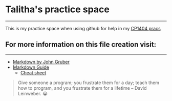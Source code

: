# Talitha's practice space
___________________________
This is my practice space when using github for help in my [CP1404 pracs](https://github.com/talitha1234/cp1404practicals)



## For more information on this file creation visit:
-------------------------------------------------------

* [Markdown by John Gruber](https://daringfireball.net/projects/markdown/)
* [Markdown Guide](https://www.markdownguide.org/)
    - [Cheat sheet](https://www.markdownguide.org/cheat-sheet/)

> Give someone a program; you frustrate them for a day; teach them how to program, 
> and you frustrate them for a lifetime – David Leinweber. 😭



